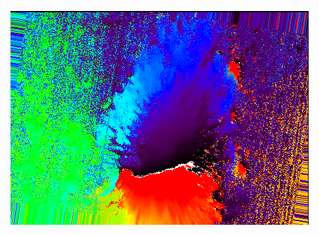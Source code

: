 ![alttext](https://github.com/mbenko908/Inversion/blob/61f8e9e8c217031e1c48d6766bf87f48384d8fac/CaI_GRIS/azimuth_CaI_corrected.png)
